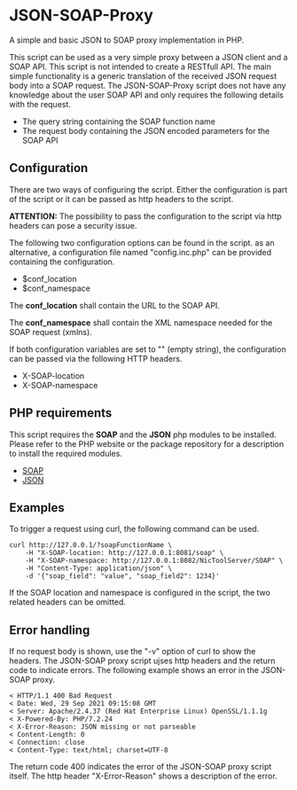 # JSON-SOAP-Proxy

A simple and basic JSON to SOAP proxy implementation in PHP. 

This script can be used as a very simple proxy between a JSON client and a SOAP API. This script is not intended to create a RESTfull API. The main simple functionality is a generic translation of the received JSON request body into a SOAP request. The JSON-SOAP-Proxy script does not have any knowledge about the user SOAP API and only requires the following details with the request.

* The query string containing the SOAP function name
* The request body containing the JSON encoded parameters for the SOAP API

## Configuration

There are two ways of configuring the script. Either the configuration is part of the  script or it can be passed as http headers to the script. 

**ATTENTION:** The possibility to pass the configuration to the script via http headers can pose a security issue. 

The following two configuration options can be found in the script. as an alternative, a configuration file named "config.inc.php" can be provided containing the configuration.

* $conf_location
* $conf_namespace

The **conf_location** shall contain the URL to the SOAP API.

The **conf_namespace** shall contain the XML namespace needed for the SOAP request (xmlns).

If both configuration variables are set to "" (empty string), the configuration can be passed via the following HTTP headers.

* X-SOAP-location
* X-SOAP-namespace

## PHP requirements

This script requires the **SOAP** and the **JSON** php modules to be installed. Please refer to the PHP website or the package repository for a description to install the required modules.

* [SOAP](https://www.php.net/manual/en/book.soap.php)
* [JSON](https://www.php.net/manual/de/ref.json.php)

## Examples

To trigger a request using curl, the following command can be used.

    curl http://127.0.0.1/?soapFunctionName \
    	-H "X-SOAP-location: http://127.0.0.1:8081/soap" \
    	-H "X-SOAP-namespace: http://127.0.0.1:8082/NicToolServer/SOAP" \
    	-H "Content-Type: application/json" \
    	-d '{"soap_field": "value", "soap_field2": 1234}'

If the SOAP location and namespace is configured in the script, the two related headers can be omitted.

## Error handling

If no request body is shown, use the "-v" option of curl to show the headers. The JSON-SOAP proxy script ujses http headers and the return code to indicate errors. The following example shows an error in the JSON-SOAP proxy.

    < HTTP/1.1 400 Bad Request
    < Date: Wed, 29 Sep 2021 09:15:08 GMT
    < Server: Apache/2.4.37 (Red Hat Enterprise Linux) OpenSSL/1.1.1g
    < X-Powered-By: PHP/7.2.24
    < X-Error-Reason: JSON missing or not parseable
    < Content-Length: 0
    < Connection: close
    < Content-Type: text/html; charset=UTF-8

The return code 400 indicates the error of the JSON-SOAP proxy script itself. The http header "X-Error-Reason" shows a description of the error.
